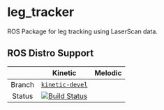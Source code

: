 # leg_tracker
ROS Package for leg tracking using LaserScan data.

## ROS Distro Support

|         | Kinetic | Melodic |
|:-------:|:-------:|:-------:|
| Branch  | [`kinetic-devel`](https://github.com/KITrobotics/leg_tracker/tree/kinetic-devel) |  |
| Status  | [![Build Status](https://travis-ci.org/KITrobotics/leg_tracker.svg?branch=kinetic-devel)](https://travis-ci.org/KITrobotics/leg_tracker) |  |

